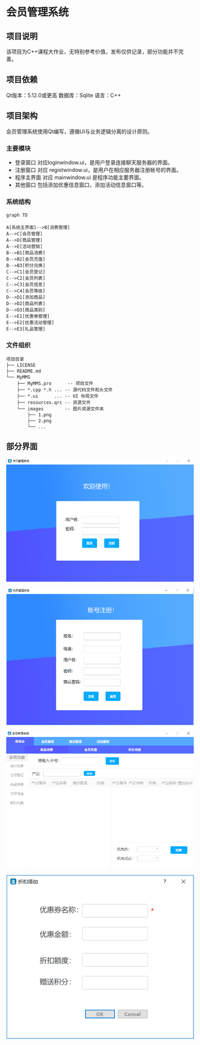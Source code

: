 # 会员管理系统

## 项目说明
该项目为C++课程大作业，无特别参考价值，发布仅供记录，部分功能并不完善。

## 项目依赖
Qt版本：5.12.0或更高
数据库：Sqlite
语言：C++

## 项目架构
会员管理系统使用Qt编写，遵循UI与业务逻辑分离的设计原则。

### 主要模块
- 登录窗口 对应loginwindow.ui，是用户登录连接聊天服务器的界面。
- 注册窗口 对应 registwindow.ui，是用户在相应服务器注册帐号的界面。
- 程序主界面 对应 mainwindow.ui 是程序功能主要界面。
- 其他窗口 包括添加优惠信息窗口，添加活动信息窗口等。

### 系统结构
```mermaid
graph TD

A[系统主界面]-->B[消费管理]
A-->C[会员管理]
A-->D[商品管理]
A-->E[活动营销]
B-->B1[商品消费]
B-->B2[会员充值]
B-->B3[积分兑换]
C-->C1[会员登记]
C-->C2[会员列表]
C-->C3[会员信息]
C-->C4[会员等级]
D-->D1[添加商品]
D-->D2[商品列表]
D-->D3[商品类别]
E-->E1[优惠券管理]
E-->E2[优惠活动管理]
E-->E3[礼品管理]

```


### 文件组织
```
项目目录
├── LICENSE
├── README.md
└── MyMMS
    ├── MyMMS.pro      -- 项目文件
    ├── *.cpp *.h ... -- 源代码文件和头文件
    ├── *.ui      ... -- UI 布局文件
    ├── resources.qrc -- 资源文件
    └── images        -- 图片资源文件夹
        ├── 1.png
        ├── 2.png
        └── ...
```

## 部分界面
![登录界面](MyMMS/images/login.png)

![注册界面](MyMMS/images/regist.png)

![主界面](MyMMS/images/mainwindow.png)

![弹出界面](MyMMS/images/others.png)



